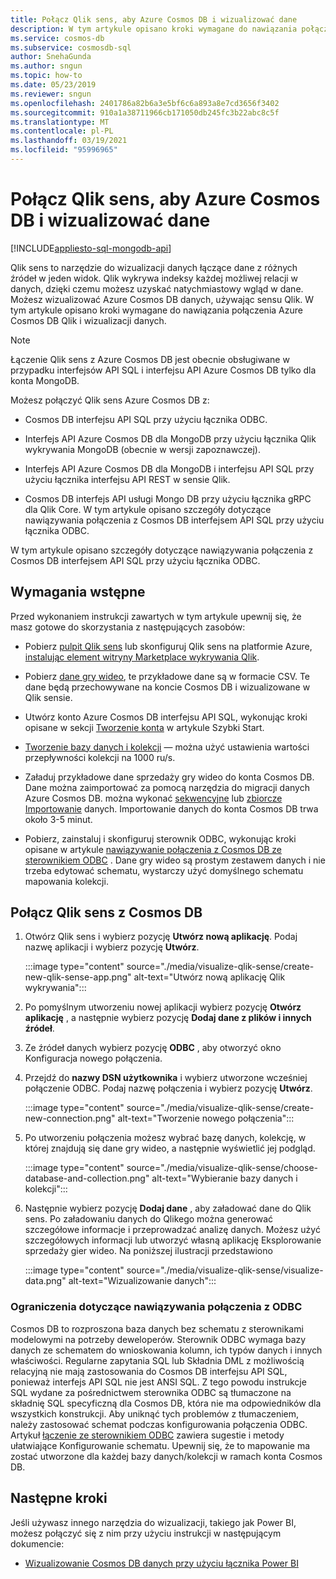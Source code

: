 ```yaml
---
title: Połącz Qlik sens, aby Azure Cosmos DB i wizualizować dane
description: W tym artykule opisano kroki wymagane do nawiązania połączenia Azure Cosmos DB Qlik i wizualizacji danych.
ms.service: cosmos-db
ms.subservice: cosmosdb-sql
author: SnehaGunda
ms.author: sngun
ms.topic: how-to
ms.date: 05/23/2019
ms.reviewer: sngun
ms.openlocfilehash: 2401786a82b6a3e5bf6c6a893a8e7cd3656f3402
ms.sourcegitcommit: 910a1a38711966cb171050db245fc3b22abc8c5f
ms.translationtype: MT
ms.contentlocale: pl-PL
ms.lasthandoff: 03/19/2021
ms.locfileid: "95996965"
---
```

# <a name="connect-qlik-sense-to-azure-cosmos-db-and-visualize-your-data"></a>Połącz Qlik sens, aby Azure Cosmos DB i wizualizować dane
[!INCLUDE[appliesto-sql-mongodb-api](includes/appliesto-sql-mongodb-api.md)]

Qlik sens to narzędzie do wizualizacji danych łączące dane z różnych źródeł w jeden widok. Qlik wykrywa indeksy każdej możliwej relacji w danych, dzięki czemu możesz uzyskać natychmiastowy wgląd w dane. Możesz wizualizować Azure Cosmos DB danych, używając sensu Qlik. W tym artykule opisano kroki wymagane do nawiązania połączenia Azure Cosmos DB Qlik i wizualizacji danych. 

> [!NOTE]
> Łączenie Qlik sens z Azure Cosmos DB jest obecnie obsługiwane w przypadku interfejsów API SQL i interfejsu API Azure Cosmos DB tylko dla konta MongoDB.

Możesz połączyć Qlik sens Azure Cosmos DB z:

* Cosmos DB interfejsu API SQL przy użyciu łącznika ODBC.

* Interfejs API Azure Cosmos DB dla MongoDB przy użyciu łącznika Qlik wykrywania MongoDB (obecnie w wersji zapoznawczej).

* Interfejs API Azure Cosmos DB dla MongoDB i interfejsu API SQL przy użyciu łącznika interfejsu API REST w sensie Qlik.

* Cosmos DB interfejs API usługi Mongo DB przy użyciu łącznika gRPC dla Qlik Core.
W tym artykule opisano szczegóły dotyczące nawiązywania połączenia z Cosmos DB interfejsem API SQL przy użyciu łącznika ODBC.

W tym artykule opisano szczegóły dotyczące nawiązywania połączenia z Cosmos DB interfejsem API SQL przy użyciu łącznika ODBC.

## <a name="prerequisites"></a>Wymagania wstępne

Przed wykonaniem instrukcji zawartych w tym artykule upewnij się, że masz gotowe do skorzystania z następujących zasobów:

* Pobierz [pulpit Qlik sens](https://www.qlik.com/us/try-or-buy/download-qlik-sense) lub skonfiguruj Qlik sens na platformie Azure, [instalując element witryny Marketplace wykrywania Qlik](https://azuremarketplace.microsoft.com/marketplace/apps/qlik.qlik-sense).

* Pobierz [dane gry wideo](https://www.kaggle.com/gregorut/videogamesales), te przykładowe dane są w formacie CSV. Te dane będą przechowywane na koncie Cosmos DB i wizualizowane w Qlik sensie.

* Utwórz konto Azure Cosmos DB interfejsu API SQL, wykonując kroki opisane w sekcji [Tworzenie konta](create-sql-api-dotnet.md#create-account) w artykule Szybki Start.

* [Tworzenie bazy danych i kolekcji](create-sql-api-java.md#add-a-container) — można użyć ustawienia wartości przepływności kolekcji na 1000 ru/s. 

* Załaduj przykładowe dane sprzedaży gry wideo do konta Cosmos DB. Dane można zaimportować za pomocą narzędzia do migracji danych Azure Cosmos DB. można wykonać [sekwencyjne](import-data.md#SQLSeqTarget) lub [zbiorcze Importowanie](import-data.md#SQLBulkTarget) danych. Importowanie danych do konta Cosmos DB trwa około 3-5 minut.

* Pobierz, zainstaluj i skonfiguruj sterownik ODBC, wykonując kroki opisane w artykule [nawiązywanie połączenia z Cosmos DB ze sterownikiem ODBC](odbc-driver.md) . Dane gry wideo są prostym zestawem danych i nie trzeba edytować schematu, wystarczy użyć domyślnego schematu mapowania kolekcji.

## <a name="connect-qlik-sense-to-cosmos-db"></a>Połącz Qlik sens z Cosmos DB

1. Otwórz Qlik sens i wybierz pozycję **Utwórz nową aplikację**. Podaj nazwę aplikacji i wybierz pozycję **Utwórz**.

   :::image type="content" source="./media/visualize-qlik-sense/create-new-qlik-sense-app.png" alt-text="Utwórz nową aplikację Qlik wykrywania":::

2. Po pomyślnym utworzeniu nowej aplikacji wybierz pozycję **Otwórz aplikację** , a następnie wybierz pozycję **Dodaj dane z plików i innych źródeł**. 

3. Ze źródeł danych wybierz pozycję **ODBC** , aby otworzyć okno Konfiguracja nowego połączenia. 

4. Przejdź do **nazwy DSN użytkownika** i wybierz utworzone wcześniej połączenie ODBC. Podaj nazwę połączenia i wybierz pozycję **Utwórz**. 

   :::image type="content" source="./media/visualize-qlik-sense/create-new-connection.png" alt-text="Tworzenie nowego połączenia":::

5. Po utworzeniu połączenia możesz wybrać bazę danych, kolekcję, w której znajdują się dane gry wideo, a następnie wyświetlić jej podgląd.

   :::image type="content" source="./media/visualize-qlik-sense/choose-database-and-collection.png" alt-text="Wybieranie bazy danych i kolekcji"::: 

6. Następnie wybierz pozycję **Dodaj dane** , aby załadować dane do Qlik sens. Po załadowaniu danych do Qlikego można generować szczegółowe informacje i przeprowadzać analizę danych. Możesz użyć szczegółowych informacji lub utworzyć własną aplikację Eksplorowanie sprzedaży gier wideo. Na poniższej ilustracji przedstawiono 

   :::image type="content" source="./media/visualize-qlik-sense/visualize-data.png" alt-text="Wizualizowanie danych":::

### <a name="limitations-when-connecting-with-odbc"></a>Ograniczenia dotyczące nawiązywania połączenia z ODBC 

Cosmos DB to rozproszona baza danych bez schematu z sterownikami modelowymi na potrzeby deweloperów. Sterownik ODBC wymaga bazy danych ze schematem do wnioskowania kolumn, ich typów danych i innych właściwości. Regularne zapytania SQL lub Składnia DML z możliwością relacyjną nie mają zastosowania do Cosmos DB interfejsu API SQL, ponieważ interfejs API SQL nie jest ANSI SQL. Z tego powodu instrukcje SQL wydane za pośrednictwem sterownika ODBC są tłumaczone na składnię SQL specyficzną dla Cosmos DB, która nie ma odpowiedników dla wszystkich konstrukcji. Aby uniknąć tych problemów z tłumaczeniem, należy zastosować schemat podczas konfigurowania połączenia ODBC. Artykuł [łączenie ze sterownikiem ODBC](odbc-driver.md) zawiera sugestie i metody ułatwiające Konfigurowanie schematu. Upewnij się, że to mapowanie ma zostać utworzone dla każdej bazy danych/kolekcji w ramach konta Cosmos DB.

## <a name="next-steps"></a>Następne kroki

Jeśli używasz innego narzędzia do wizualizacji, takiego jak Power BI, możesz połączyć się z nim przy użyciu instrukcji w następującym dokumencie:

* [Wizualizowanie Cosmos DB danych przy użyciu łącznika Power BI](powerbi-visualize.md)
